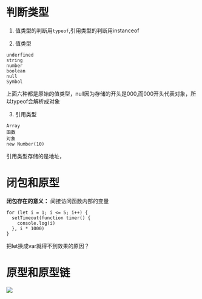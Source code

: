 #  判断类型

1. 值类型的判断用`typeof`,引用类型的判断用instanceof

2. 值类型

```
underfined
string
number
boolean
null
Symbol
```
上面六种都是原始的值类型，null因为存储的开头是000,而000开头代表对象，所以typeof会解析成对象

3. 引用类型

```
Array
函数
对象
new Number(10)

```

引用类型存储的是地址，

# 闭包和原型

<b>闭包存在的意义：</b>
间接访问函数内部的变量



```
for (let i = 1; i <= 5; i++) {
  setTimeout(function timer() {
    console.log(i)
  }, i * 1000)
}
```
把let换成var就得不到效果的原因？

# 原型和原型链

![](https://user-gold-cdn.xitu.io/2018/11/16/1671d387e4189ec8?imageView2/0/w/1280/h/960/format/webp/ignore-error/1)